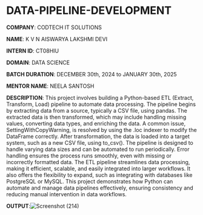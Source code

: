 # DATA-PIPELINE-DEVELOPMENT

**COMPANY**: CODTECH IT SOLUTIONS

**NAME**: K V N AISWARYA LAKSHMI DEVI

**INTERN ID**: CT08HIU

**DOMAIN**: DATA SCIENCE

**BATCH DURATION**: DECEMBER 30th, 2024 to JANUARY 30th, 2025

**MENTOR NAME**: NEELA SANTOSH

**DESCRIPTION**:
This project involves building a Python-based ETL (Extract, Transform, Load) pipeline to automate data processing. The pipeline begins by extracting data from a source, typically a CSV file, using pandas. The extracted data is then transformed, which may include handling missing values, converting data types, and enriching the data. A common issue, SettingWithCopyWarning, is resolved by using the .loc indexer to modify the DataFrame correctly. After transformation, the data is loaded into a target system, such as a new CSV file, using to_csv(). The pipeline is designed to handle varying data sizes and can be automated to run periodically. Error handling ensures the process runs smoothly, even with missing or incorrectly formatted data. The ETL pipeline streamlines data processing, making it efficient, scalable, and easily integrated into larger workflows. It also offers the flexibility to expand, such as integrating with databases like PostgreSQL or MySQL. This project demonstrates how Python can automate and manage data pipelines effectively, ensuring consistency and reducing manual intervention in data workflows.


**OUTPUT**:![Screenshot (214)](https://github.com/user-attachments/assets/67c5ba92-63fa-46c7-a006-299349d6d2fd)
